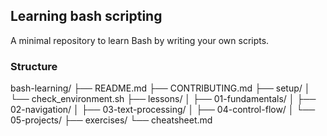 ## Learning bash scripting

A minimal repository to learn Bash by writing your own scripts.

### Structure

bash-learning/
├── README.md
├── CONTRIBUTING.md
├── setup/
│   └── check_environment.sh
├── lessons/
│   ├── 01-fundamentals/
│   ├── 02-navigation/
│   ├── 03-text-processing/
│   ├── 04-control-flow/
│   └── 05-projects/
├── exercises/
└── cheatsheet.md
